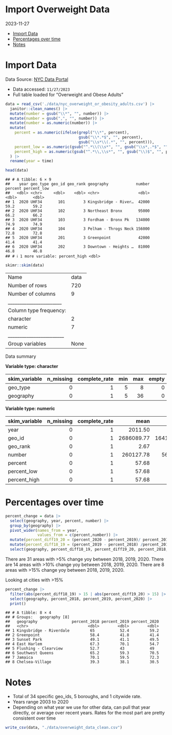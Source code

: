 Import Overweight Data
================
2023-11-27

- [Import Data](#import-data)
- [Percentages over time](#percentages-over-time)
- [Notes](#notes)

# Import Data

Data Source: [NYC Data
Portal](https://a816-dohbesp.nyc.gov/IndicatorPublic/beta/data-explorer/overweight/?id=2061#display=summary)

- Data accessed: `11/27/2023`
- Full table loaded for “Overweight and Obese Adults”

``` r
data = read_csv('./data/nyc_overweight_or_obesity_adults.csv') |>
  janitor::clean_names() |>
  mutate(number = gsub("\\*", "", number)) |>
  mutate(number = gsub(",", "", number)) |>
  mutate(number = as.numeric(number)) |>
  mutate(
    percent = as.numeric(ifelse(grepl("\\*", percent),
                                gsub("\\*.*$", "", percent),
                                gsub("\\s*\\(.*", "", percent))),
    percent_low = as.numeric(gsub("^.*\\(\\s*", "", gsub("\\s*,.*$", "", percent))),
    percent_high = as.numeric(gsub("^.*\\,\\s*", "", gsub("\\)$", "", percent)))
  ) |>
  rename(year = time)

head(data)
```

    ## # A tibble: 6 × 9
    ##    year geo_type geo_id geo_rank geography            number percent percent_low
    ##   <dbl> <chr>     <dbl>    <dbl> <chr>                 <dbl>   <dbl>       <dbl>
    ## 1  2020 UHF34       101        3 Kingsbridge - River…  42000    59.2        59.2
    ## 2  2020 UHF34       102        3 Northeast Bronx       95000    66.2        66.2
    ## 3  2020 UHF34       103        3 Fordham - Bronx Pk   134000    74.9        74.9
    ## 4  2020 UHF34       104        3 Pelham - Throgs Neck 156000    72.8        72.8
    ## 5  2020 UHF34       201        3 Greenpoint            42000    41.4        41.4
    ## 6  2020 UHF34       202        3 Downtown - Heights …  81000    46.8        46.8
    ## # ℹ 1 more variable: percent_high <dbl>

``` r
skimr::skim(data)
```

|                                                  |      |
|:-------------------------------------------------|:-----|
| Name                                             | data |
| Number of rows                                   | 720  |
| Number of columns                                | 9    |
| \_\_\_\_\_\_\_\_\_\_\_\_\_\_\_\_\_\_\_\_\_\_\_   |      |
| Column type frequency:                           |      |
| character                                        | 2    |
| numeric                                          | 7    |
| \_\_\_\_\_\_\_\_\_\_\_\_\_\_\_\_\_\_\_\_\_\_\_\_ |      |
| Group variables                                  | None |

Data summary

**Variable type: character**

| skim_variable | n_missing | complete_rate | min | max | empty | n_unique | whitespace |
|:--------------|----------:|--------------:|----:|----:|------:|---------:|-----------:|
| geo_type      |         0 |             1 |   5 |   8 |     0 |        3 |          0 |
| geography     |         0 |             1 |   5 |  36 |     0 |       40 |          0 |

**Variable type: numeric**

| skim_variable | n_missing | complete_rate |       mean |          sd |      p0 |      p25 |      p50 |       p75 |         p100 | hist  |
|:--------------|----------:|--------------:|-----------:|------------:|--------:|---------:|---------:|----------:|-------------:|:------|
| year          |         0 |             1 |    2011.50 |        5.19 |  2003.0 |  2007.00 |   2011.5 |   2016.00 |       2020.0 | ▇▆▇▆▇ |
| geo_id        |         0 |             1 | 2686089.77 | 16412347.95 |     1.0 |   176.75 |    210.5 |    407.25 | 105106107\.0 | ▇▁▁▁▁ |
| geo_rank      |         0 |             1 |       2.67 |        0.79 |     0.0 |     3.00 |      3.0 |      3.00 |          3.0 | ▁▁▁▁▇ |
| number        |         0 |             1 |  260127.78 |   565004.11 | 32000.0 | 78000.00 | 103000.0 | 142250.00 |    3844000.0 | ▇▁▁▁▁ |
| percent       |         0 |             1 |      57.68 |        9.50 |    30.5 |    51.70 |     59.3 |     64.73 |         78.7 | ▁▃▆▇▂ |
| percent_low   |         0 |             1 |      57.68 |        9.50 |    30.5 |    51.70 |     59.3 |     64.73 |         78.7 | ▁▃▆▇▂ |
| percent_high  |         0 |             1 |      57.68 |        9.50 |    30.5 |    51.70 |     59.3 |     64.73 |         78.7 | ▁▃▆▇▂ |

# Percentages over time

``` r
percent_change = data |> 
  select(geography, year, percent, number) |>
  group_by(geography) |>
  pivot_wider(names_from = year, 
              values_from = c(percent,number)) |>
  mutate(percent_diff19_20 = (percent_2020 - percent_2019)/ percent_2019 * 100) |>
  mutate(percent_diff18_19 = (percent_2019 - percent_2018) /percent_2018 * 100) |>
  select(geography, percent_diff18_19, percent_diff19_20, percent_2018, percent_2019, percent_2020)
```

There are 31 areas with \>5% change yoy between 2018, 2019, 2020. There
are 14 areas with \>10% change yoy between 2018, 2019, 2020. There are 8
areas with \>15% change yoy between 2018, 2019, 2020.

Looking at cities with \>15%

``` r
percent_change |>
  filter(abs(percent_diff18_19) > 15 | abs(percent_diff19_20) > 15) |>
  select(geography, percent_2018, percent_2019, percent_2020) |>
  print()
```

    ## # A tibble: 8 × 4
    ## # Groups:   geography [8]
    ##   geography               percent_2018 percent_2019 percent_2020
    ##   <chr>                          <dbl>        <dbl>        <dbl>
    ## 1 Kingsbridge - Riverdale         65           52.4         59.2
    ## 2 Greenpoint                      58.4         41.8         41.4
    ## 3 Sunset Park                     49.1         41.1         49.5
    ## 4 East Harlem                     67.3         70.1         54.7
    ## 5 Flushing - Clearview            52.7         43           49  
    ## 6 Southwest Queens                65.2         59.3         70.5
    ## 7 Jamaica                         70.1         59.5         72.3
    ## 8 Chelsea-Village                 39.3         38.1         30.5

# Notes

- Total of 34 specific geo_ids, 5 boroughs, and 1 citywide rate.  
- Years range 2003 to 2020
- Depending on what year we use for other data, can pull that year
  directly, or average over recent years. Rates for the most part are
  pretty consistent over time

``` r
write_csv(data, "./data/overweight_data_clean.csv")
```
